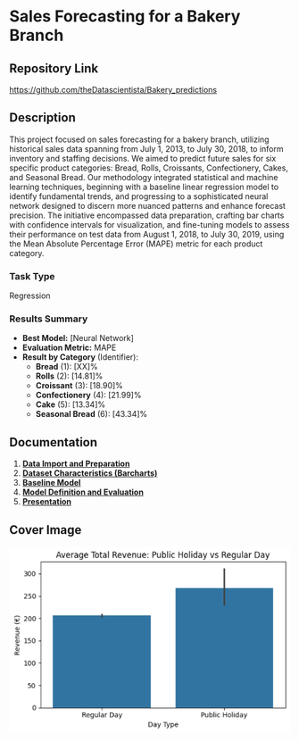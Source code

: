 # Sales Forecasting for a Bakery Branch

## Repository Link

https://github.com/theDatascientista/Bakery_predictions

## Description

This project focused on sales forecasting for a bakery branch, utilizing historical sales data spanning from July 1, 2013, to July 30, 2018, to inform inventory and staffing decisions. We aimed to predict future sales for six specific product categories: Bread, Rolls, Croissants, Confectionery, Cakes, and Seasonal Bread. Our methodology integrated statistical and machine learning techniques, beginning with a baseline linear regression model to identify fundamental trends, and progressing to a sophisticated neural network designed to discern more nuanced patterns and enhance forecast precision. The initiative encompassed data preparation, crafting bar charts with confidence intervals for visualization, and fine-tuning models to assess their performance on test data from August 1, 2018, to July 30, 2019, using the Mean Absolute Percentage Error (MAPE) metric for each product category.

### Task Type

Regression

### Results Summary

-   **Best Model:** [Neural Network]
-   **Evaluation Metric:** MAPE
-   **Result by Category** (Identifier):
    -   **Bread** (1): [XX]%
    -   **Rolls** (2): [14.81]%
    -   **Croissant** (3): [18.90]%
    -   **Confectionery** (4): [21.99]%
    -   **Cake** (5): [13.34]%
    -   **Seasonal Bread** (6): [43.34]%

## Documentation

1.  [**Data Import and Preparation**](0_DataPreparation/)
3.  [**Dataset Characteristics (Barcharts)**](1_DatasetCharacteristics/)
4.  [**Baseline Model**](2_BaselineModel/)
5.  [**Model Definition and Evaluation**](3_Model/)
6.  [**Presentation**](4_Presentation/README.md)

## Cover Image

![](https://github.com/theDatascientista/Bakery_predictions/blob/65e91ee35fe71cf7def9e1e63e0c86c2015fdcad/CoverImage/Bild.png)
